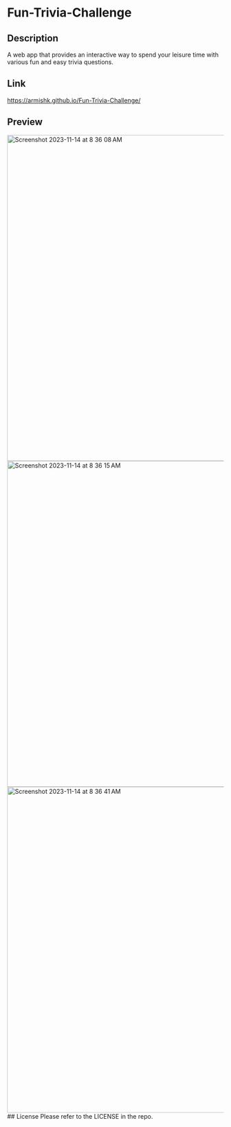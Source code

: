 # Fun-Trivia-Challenge
## Description
A web app that provides an interactive way to spend your leisure time with various fun and easy trivia questions. 
## Link
https://armishk.github.io/Fun-Trivia-Challenge/
## Preview
<img width="756" alt="Screenshot 2023-11-14 at 8 36 08 AM" src="https://github.com/Armishk/Fun-Trivia-Challenge/assets/134334179/3b55527f-cd83-41cb-a102-80d193f6c721">
<img width="756" alt="Screenshot 2023-11-14 at 8 36 15 AM" src="https://github.com/Armishk/Fun-Trivia-Challenge/assets/134334179/dd4661d9-6e36-4989-82dd-d2d33f53dff7">
<img width="756" alt="Screenshot 2023-11-14 at 8 36 41 AM" src="https://github.com/Armishk/Fun-Trivia-Challenge/assets/134334179/bf10fb61-2395-4271-b4b4-9a787c9428cf">
## License
Please refer to the LICENSE in the repo.
